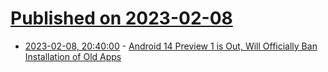 # [Published on 2023-02-08](index.md)

* [2023-02-08, 20:40:00](https://tech.slashdot.org/story/23/02/08/1919253/android-14-preview-1-is-out-will-officially-ban-installation-of-old-apps?utm_source=rss1.0mainlinkanon&utm_medium=feed) - [Android 14 Preview 1 is Out, Will Officially Ban Installation of Old Apps](https://tech.slashdot.org/story/23/02/08/1919253/android-14-preview-1-is-out-will-officially-ban-installation-of-old-apps?utm_source=rss1.0mainlinkanon&utm_medium=feed)
